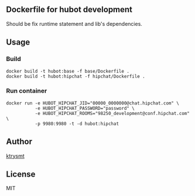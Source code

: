 ## Dockerfile for hubot development

Should be fix runtime statement and lib's dependencies.

## Usage

### Build 

```
docker build -t hubot:base -f base/Dockerfile .
docker build -t hubot:hipchat -f hipchat/Dockerfile .
```

### Run container

```
docker run -e HUBOT_HIPCHAT_JID="00000_0000000@chat.hipchat.com" \
           -e HUBOT_HIPCHAT_PASSWORD="password" \
           -e HUBOT_HIPCHAT_ROOMS="98250_development@conf.hipchat.com" \
           -p 9980:9980 -t -d hubot:hipchat
```

## Author

[ktrysmt](https://github.com/ktrysmt)

## License

MIT
